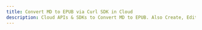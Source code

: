 ---title: Convert MD to EPUB via Curl SDK in Clouddescription: Cloud APIs & SDKs to Convert MD to EPUB. Also Create, Edit & Render Microsoft Word & OpenOffice documents in the Cloud.---